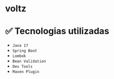 # voltz

# ✅ Tecnologias utilizadas

- `Java 17`
- `Spring Boot`
- `Lombok`
- `Bean Validation`
- `Dev Tools`
- `Maven Plugin`